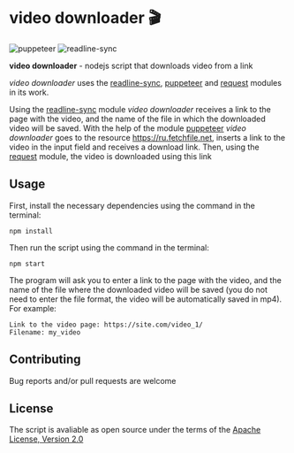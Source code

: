 # video downloader :clapper:

![puppeteer](https://img.shields.io/npm/v/puppeteer?color=green&label=puppeteer)
![readline-sync](https://img.shields.io/npm/v/readline-sync?color=orange&label=readline-sync)

**video downloader** - nodejs script that downloads video from a link

*video downloader* uses the [readline-sync](https://www.npmjs.com/package/readline-sync), [puppeteer](https://pptr.dev/) and [request](https://www.npmjs.com/package/request) modules in its work.

Using the [readline-sync](https://www.npmjs.com/package/readline-sync) module 
*video downloader* receives a link to the page with the video, and the name of the file in which the downloaded video will be saved. 
With the help of the module [puppeteer](https://pptr.dev/) *video downloader* goes to the resource https://ru.fetchfile.net, 
inserts a link to the video in the input field and receives a download link. Then, using the [request](https://www.npmjs.com/package/request) 
module, the video is downloaded using this link

## Usage

First, install the necessary dependencies using the command in the terminal:

`npm install`

Then run the script using the command in the terminal:

`npm start`

The program will ask you to enter a link to the page with the 
video, and the name of the file where the downloaded video will 
be saved (you do not need to enter the file format, the video 
will be automatically saved in mp4). For example:

```
Link to the video page: https://site.com/video_1/
Filename: my_video
```

## Contributing

Bug reports and/or pull requests are welcome

## License

The script is avaliable as open source under the terms of the [Apache License, Version 2.0](https://opensource.org/licenses/Apache-2.0)